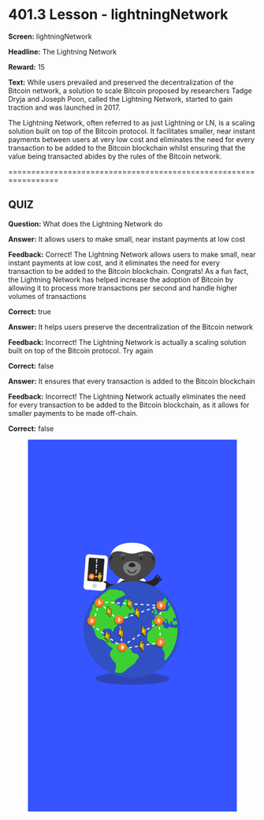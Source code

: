 # 401.3 Lesson - lightningNetwork

**Screen:** lightningNetwork

**Headline:** The Lightning Network

**Reward:** 15

**Text:** While users prevailed and preserved the decentralization of the Bitcoin network, a solution to scale Bitcoin proposed by researchers Tadge Dryja and Joseph Poon, called the Lightning Network, started to gain traction and was launched in 2017.

The Lightning Network, often referred to as just Lightning or LN, is a scaling solution built on top of the Bitcoin protocol. It facilitates smaller, near instant payments between users at very low cost and eliminates the need for every transaction to be added to the Bitcoin blockchain whilst ensuring that the value being transacted abides by the rules of the Bitcoin network.


=================================================================

## QUIZ

**Question:** What does the Lightning Network do


**Answer:** It allows users to make small, near instant payments at low cost

**Feedback:** Correct! The Lightning Network allows users to make small, near instant payments at low cost, and it eliminates the need for every transaction to be added to the Bitcoin blockchain. Congrats! As a fun fact, the Lightning Network has helped increase the adoption of Bitcoin by allowing it to process more transactions per second and handle higher volumes of transactions

**Correct:** true

**Answer:** It helps users preserve the decentralization of the Bitcoin network

**Feedback:** Incorrect! The Lightning Network is actually a scaling solution built on top of the Bitcoin protocol. Try again

**Correct:** false

**Answer:** It ensures that every transaction is added to the Bitcoin blockchain

**Feedback:** Incorrect! The Lightning Network actually eliminates the need for every transaction to be added to the Bitcoin blockchain, as it allows for smaller payments to be made off-chain.

**Correct:** false


<figure><img src="../.gitbook/assets/401-03.png" alt=""><figcaption></figcaption></figure>

